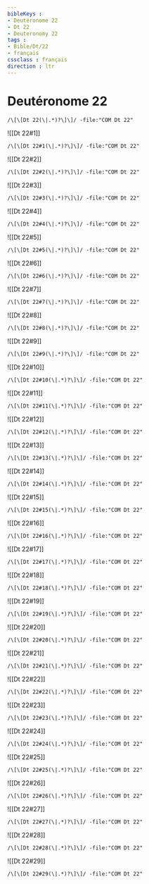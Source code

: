 ```yaml
---
bibleKeys : 
- Deutéronome 22
- Dt 22
- Deuteronomy 22
tags : 
- Bible/Dt/22
- français
cssclass : français
direction : ltr
---
```


# Deutéronome 22

```query
/\[\[Dt 22(\|.*)?\]\]/ -file:"COM Dt 22"
```



![[Dt 22#1]]

```query
/\[\[Dt 22#1(\|.*)?\]\]/ -file:"COM Dt 22"
```

![[Dt 22#2]]

```query
/\[\[Dt 22#2(\|.*)?\]\]/ -file:"COM Dt 22"
```

![[Dt 22#3]]

```query
/\[\[Dt 22#3(\|.*)?\]\]/ -file:"COM Dt 22"
```

![[Dt 22#4]]

```query
/\[\[Dt 22#4(\|.*)?\]\]/ -file:"COM Dt 22"
```

![[Dt 22#5]]

```query
/\[\[Dt 22#5(\|.*)?\]\]/ -file:"COM Dt 22"
```

![[Dt 22#6]]

```query
/\[\[Dt 22#6(\|.*)?\]\]/ -file:"COM Dt 22"
```

![[Dt 22#7]]

```query
/\[\[Dt 22#7(\|.*)?\]\]/ -file:"COM Dt 22"
```

![[Dt 22#8]]

```query
/\[\[Dt 22#8(\|.*)?\]\]/ -file:"COM Dt 22"
```

![[Dt 22#9]]

```query
/\[\[Dt 22#9(\|.*)?\]\]/ -file:"COM Dt 22"
```

![[Dt 22#10]]

```query
/\[\[Dt 22#10(\|.*)?\]\]/ -file:"COM Dt 22"
```

![[Dt 22#11]]

```query
/\[\[Dt 22#11(\|.*)?\]\]/ -file:"COM Dt 22"
```

![[Dt 22#12]]

```query
/\[\[Dt 22#12(\|.*)?\]\]/ -file:"COM Dt 22"
```

![[Dt 22#13]]

```query
/\[\[Dt 22#13(\|.*)?\]\]/ -file:"COM Dt 22"
```

![[Dt 22#14]]

```query
/\[\[Dt 22#14(\|.*)?\]\]/ -file:"COM Dt 22"
```

![[Dt 22#15]]

```query
/\[\[Dt 22#15(\|.*)?\]\]/ -file:"COM Dt 22"
```

![[Dt 22#16]]

```query
/\[\[Dt 22#16(\|.*)?\]\]/ -file:"COM Dt 22"
```

![[Dt 22#17]]

```query
/\[\[Dt 22#17(\|.*)?\]\]/ -file:"COM Dt 22"
```

![[Dt 22#18]]

```query
/\[\[Dt 22#18(\|.*)?\]\]/ -file:"COM Dt 22"
```

![[Dt 22#19]]

```query
/\[\[Dt 22#19(\|.*)?\]\]/ -file:"COM Dt 22"
```

![[Dt 22#20]]

```query
/\[\[Dt 22#20(\|.*)?\]\]/ -file:"COM Dt 22"
```

![[Dt 22#21]]

```query
/\[\[Dt 22#21(\|.*)?\]\]/ -file:"COM Dt 22"
```

![[Dt 22#22]]

```query
/\[\[Dt 22#22(\|.*)?\]\]/ -file:"COM Dt 22"
```

![[Dt 22#23]]

```query
/\[\[Dt 22#23(\|.*)?\]\]/ -file:"COM Dt 22"
```

![[Dt 22#24]]

```query
/\[\[Dt 22#24(\|.*)?\]\]/ -file:"COM Dt 22"
```

![[Dt 22#25]]

```query
/\[\[Dt 22#25(\|.*)?\]\]/ -file:"COM Dt 22"
```

![[Dt 22#26]]

```query
/\[\[Dt 22#26(\|.*)?\]\]/ -file:"COM Dt 22"
```

![[Dt 22#27]]

```query
/\[\[Dt 22#27(\|.*)?\]\]/ -file:"COM Dt 22"
```

![[Dt 22#28]]

```query
/\[\[Dt 22#28(\|.*)?\]\]/ -file:"COM Dt 22"
```

![[Dt 22#29]]

```query
/\[\[Dt 22#29(\|.*)?\]\]/ -file:"COM Dt 22"
```

